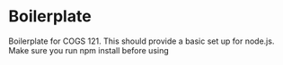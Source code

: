 Boilerplate
===========

Boilerplate for COGS 121. This should provide a basic set up for node.js. 
Make sure you run npm install before using
